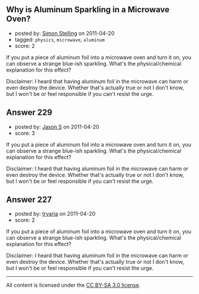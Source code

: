## Why is Aluminum Sparkling in a Microwave Oven?

- posted by: [Simon Stelling](https://stackexchange.com/users/-1/143-simon-stelling) on 2011-04-20
- tagged: `physics`, `microwave`, `aluminum`
- score: 2

If you put a piece of aluminum foil into a microwave oven and turn it on, you can observe a strange blue-ish sparkling. What's the physical/chemical explanation for this effect?

Disclaimer: I heard that having aluminum foil in the microwave can harm or even destroy the device. Whether that's actually true or not I don't know, but I won't be or feel responsible if you can't resist the urge.


## Answer 229

- posted by: [Jason S](https://stackexchange.com/users/-1/77-jason-s) on 2011-04-20
- score: 3

If you put a piece of aluminum foil into a microwave oven and turn it on, you can observe a strange blue-ish sparkling. What's the physical/chemical explanation for this effect?

Disclaimer: I heard that having aluminum foil in the microwave can harm or even destroy the device. Whether that's actually true or not I don't know, but I won't be or feel responsible if you can't resist the urge.


## Answer 227

- posted by: [tryaria](https://stackexchange.com/users/-1/142-tryaria) on 2011-04-20
- score: 2

If you put a piece of aluminum foil into a microwave oven and turn it on, you can observe a strange blue-ish sparkling. What's the physical/chemical explanation for this effect?

Disclaimer: I heard that having aluminum foil in the microwave can harm or even destroy the device. Whether that's actually true or not I don't know, but I won't be or feel responsible if you can't resist the urge.



---

All content is licensed under the [CC BY-SA 3.0 license](https://creativecommons.org/licenses/by-sa/3.0/).
